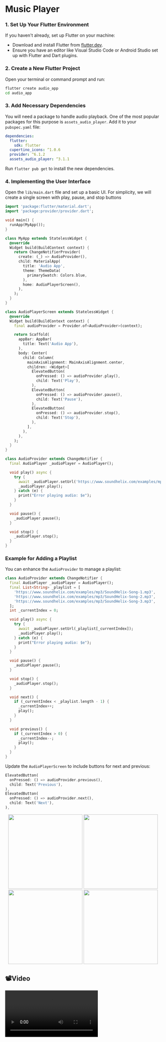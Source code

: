 # Music Player

### 1. Set Up Your Flutter Environment
If you haven't already, set up Flutter on your machine:

- Download and install Flutter from [flutter.dev](https://flutter.dev/docs/get-started/install).
- Ensure you have an editor like Visual Studio Code or Android Studio set up with Flutter and Dart plugins.

### 2. Create a New Flutter Project
Open your terminal or command prompt and run:

```bash
flutter create audio_app
cd audio_app
```
### 3. Add Necessary Dependencies
You will need a package to handle audio playback. One of the most popular packages for this purpose is `assets_audio_player`. Add it to your `pubspec.yaml` file:

```yaml
dependencies:
  flutter:
    sdk: flutter
  cupertino_icons: ^1.0.6
  provider: ^6.1.2
  assets_audio_player: ^3.1.1
```

Run `flutter pub get` to install the new dependencies.

### 4. Implementing the User Interface

Open the `lib/main.dart` file and set up a basic UI. For simplicity, we will create a single screen with play, pause, and stop buttons

```dart
import 'package:flutter/material.dart';
import 'package:provider/provider.dart';

void main() {
  runApp(MyApp());
}

class MyApp extends StatelessWidget {
  @override
  Widget build(BuildContext context) {
    return ChangeNotifierProvider(
      create: (_) => AudioProvider(),
      child: MaterialApp(
        title: 'Audio App',
        theme: ThemeData(
          primarySwatch: Colors.blue,
        ),
        home: AudioPlayerScreen(),
      ),
    );
  }
}

class AudioPlayerScreen extends StatelessWidget {
  @override
  Widget build(BuildContext context) {
    final audioProvider = Provider.of<AudioProvider>(context);

    return Scaffold(
      appBar: AppBar(
        title: Text('Audio App'),
      ),
      body: Center(
        child: Column(
          mainAxisAlignment: MainAxisAlignment.center,
          children: <Widget>[
            ElevatedButton(
              onPressed: () => audioProvider.play(),
              child: Text('Play'),
            ),
            ElevatedButton(
              onPressed: () => audioProvider.pause(),
              child: Text('Pause'),
            ),
            ElevatedButton(
              onPressed: () => audioProvider.stop(),
              child: Text('Stop'),
            ),
          ],
        ),
      ),
    );
  }
}

class AudioProvider extends ChangeNotifier {
  final AudioPlayer _audioPlayer = AudioPlayer();

  void play() async {
    try {
      await _audioPlayer.setUrl('https://www.soundhelix.com/examples/mp3/SoundHelix-Song-1.mp3');
      _audioPlayer.play();
    } catch (e) {
      print("Error playing audio: $e");
    }
  }

  void pause() {
    _audioPlayer.pause();
  }

  void stop() {
    _audioPlayer.stop();
  }
}
```

### Example for Adding a Playlist

You can enhance the `AudioProvider` to manage a playlist:

```dart
class AudioProvider extends ChangeNotifier {
  final AudioPlayer _audioPlayer = AudioPlayer();
  final List<String> _playlist = [
    'https://www.soundhelix.com/examples/mp3/SoundHelix-Song-1.mp3',
    'https://www.soundhelix.com/examples/mp3/SoundHelix-Song-2.mp3',
    'https://www.soundhelix.com/examples/mp3/SoundHelix-Song-3.mp3',
  ];
  int _currentIndex = 0;

  void play() async {
    try {
      await _audioPlayer.setUrl(_playlist[_currentIndex]);
      _audioPlayer.play();
    } catch (e) {
      print("Error playing audio: $e");
    }
  }

  void pause() {
    _audioPlayer.pause();
  }

  void stop() {
    _audioPlayer.stop();
  }

  void next() {
    if (_currentIndex < _playlist.length - 1) {
      _currentIndex++;
      play();
    }
  }

  void previous() {
    if (_currentIndex > 0) {
      _currentIndex--;
      play();
    }
  }
}
```

Update the `AudioPlayerScreen` to include buttons for next and previous:

```dart
ElevatedButton(
  onPressed: () => audioProvider.previous(),
  child: Text('Previous'),
),
ElevatedButton(
  onPressed: () => audioProvider.next(),
  child: Text('Next'),
),
```


   <p align='center'>
  <img src='https://github.com/Dipalig971/media_booster/assets/143181151/f9182e7e-6ae5-412a-ac41-15f3c1dfb175' width=240>
  <img src='https://github.com/Dipalig971/media_booster/assets/143181151/36df2cfe-6bc7-4fd5-8759-0cfdb358a2b3' width=240>
      <img src='https://github.com/Dipalig971/media_booster/assets/143181151/cf6b84b4-83ee-4314-bd43-e2f355f0c7f7' width=240>
  <img src='https://github.com/Dipalig971/media_booster/assets/143181151/bbd8ca8e-37d1-4d25-810d-fd2c5ce52234' width=240>
</p>
 <h2>📽️Video</h2>
  <p>
    <table align="center">
  <tr>
    <video src ="https://github.com/Dipalig971/media_booster/assets/143181151/d8505c94-926e-4149-b931-7275aac85db1"></video> </h1>
  </tr>
    </table>   
  </p>
